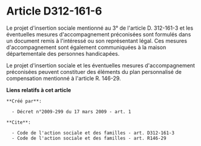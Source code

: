 # Article D312-161-6

Le projet d'insertion sociale mentionné au 3° de l'article D. 312-161-3 et les éventuelles mesures d'accompagnement
préconisées sont formulés dans un document remis à l'intéressé ou son représentant légal. Ces mesures d'accompagnement sont
également communiquées à la maison départementale des personnes handicapées. 

Le projet d'insertion sociale et les éventuelles mesures d'accompagnement préconisées peuvent constituer des éléments du plan
personnalisé de compensation mentionné à l'article R. 146-29.

**Liens relatifs à cet article**

	**Créé par**:

	  - Décret n°2009-299 du 17 mars 2009 - art. 1

	**Cite**:

	  - Code de l'action sociale et des familles - art. D312-161-3
	  - Code de l'action sociale et des familles - art. R146-29
